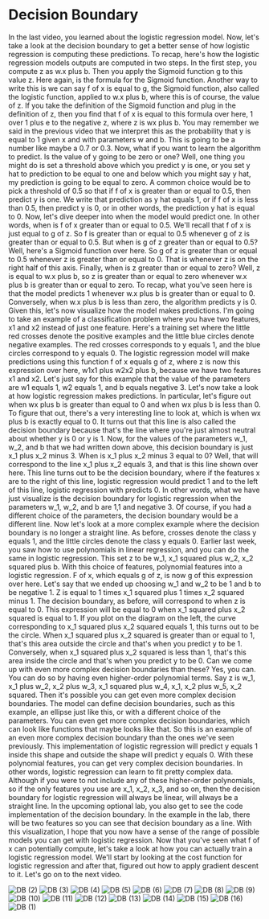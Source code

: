 # Decision Boundary 

In the last video, you learned about the logistic regression model. Now, let's take a look at the decision boundary to get a better sense of how logistic regression is computing these predictions. To recap, here's how the logistic regression models outputs are computed in two steps. In the first step, you compute z as w.x plus b. Then you apply the Sigmoid function g to this value z. Here again, is the formula for the Sigmoid function. Another way to write this is we can say f of x is equal to g, the Sigmoid function, also called the logistic function, applied to w.x plus b, where this is of course, the value of z. If you take the definition of the Sigmoid function and plug in the definition of z, then you find that f of x is equal to this formula over here, 1 over 1 plus e to the negative z, where z is wx plus b. You may remember we said in the previous video that we interpret this as the probability that y is equal to 1 given x and with parameters w and b. This is going to be a number like maybe a 0.7 or 0.3. Now, what if you want to learn the algorithm to predict. Is the value of y going to be zero or one? Well, one thing you might do is set a threshold above which you predict y is one, or you set y hat to prediction to be equal to one and below which you might say y hat, my prediction is going to be equal to zero. A common choice would be to pick a threshold of 0.5 so that if f of x is greater than or equal to 0.5, then predict y is one. We write that prediction as y hat equals 1, or if f of x is less than 0.5, then predict y is 0, or in other words, the prediction y hat is equal to 0. Now, let's dive deeper into when the model would predict one. In other words, when is f of x greater than or equal to 0.5. We'll recall that f of x is just equal to g of z. So f is greater than or equal to 0.5 whenever g of z is greater than or equal to 0.5. But when is g of z greater than or equal to 0.5? Well, here's a Sigmoid function over here. So g of z is greater than or equal to 0.5 whenever z is greater than or equal to 0. That is whenever z is on the right half of this axis. Finally, when is z greater than or equal to zero? Well, z is equal to w.x plus b, so z is greater than or equal to zero whenever w.x plus b is greater than or equal to zero. To recap, what you've seen here is that the model predicts 1 whenever w.x plus b is greater than or equal to 0. Conversely, when w.x plus b is less than zero, the algorithm predicts y is 0. Given this, let's now visualize how the model makes predictions. I'm going to take an example of a classification problem where you have two features, x1 and x2 instead of just one feature. Here's a training set where the little red crosses denote the positive examples and the little blue circles denote negative examples. The red crosses corresponds to y equals 1, and the blue circles correspond to y equals 0. The logistic regression model will make predictions using this function f of x equals g of z, where z is now this expression over here, w1x1 plus w2x2 plus b, because we have two features x1 and x2. Let's just say for this example that the value of the parameters are w1 equals 1, w2 equals 1, and b equals negative 3. Let's now take a look at how logistic regression makes predictions. In particular, let's figure out when wx plus b is greater than equal to 0 and when wx plus b is less than 0. To figure that out, there's a very interesting line to look at, which is when wx plus b is exactly equal to 0. It turns out that this line is also called the decision boundary because that's the line where you're just almost neutral about whether y is 0 or y is 1. Now, for the values of the parameters w_1, w_2, and b that we had written down above, this decision boundary is just x_1 plus x_2 minus 3. When is x_1 plus x_2 minus 3 equal to 0? Well, that will correspond to the line x_1 plus x_2 equals 3, and that is this line shown over here. This line turns out to be the decision boundary, where if the features x are to the right of this line, logistic regression would predict 1 and to the left of this line, logistic regression with predicts 0. In other words, what we have just visualize is the decision boundary for logistic regression when the parameters w_1, w_2, and b are 1,1 and negative 3. Of course, if you had a different choice of the parameters, the decision boundary would be a different line. Now let's look at a more complex example where the decision boundary is no longer a straight line. As before, crosses denote the class y equals 1, and the little circles denote the class y equals 0. Earlier last week, you saw how to use polynomials in linear regression, and you can do the same in logistic regression. This set z to be w_1, x_1 squared plus w_2, x_2 squared plus b. With this choice of features, polynomial features into a logistic regression. F of x, which equals g of z, is now g of this expression over here. Let's say that we ended up choosing w_1 and w_2 to be 1 and b to be negative 1. Z is equal to 1 times x_1 squared plus 1 times x_2 squared minus 1. The decision boundary, as before, will correspond to when z is equal to 0. This expression will be equal to 0 when x_1 squared plus x_2 squared is equal to 1. If you plot on the diagram on the left, the curve corresponding to x_1 squared plus x_2 squared equals 1, this turns out to be the circle. When x_1 squared plus x_2 squared is greater than or equal to 1, that's this area outside the circle and that's when you predict y to be 1. Conversely, when x_1 squared plus x_2 squared is less than 1, that's this area inside the circle and that's when you predict y to be 0. Can we come up with even more complex decision boundaries than these? Yes, you can. You can do so by having even higher-order polynomial terms. Say z is w_1, x_1 plus w_2, x_2 plus w_3, x_1 squared plus w_4, x_1, x_2 plus w_5, x_2 squared. Then it's possible you can get even more complex decision boundaries. The model can define decision boundaries, such as this example, an ellipse just like this, or with a different choice of the parameters. You can even get more complex decision boundaries, which can look like functions that maybe looks like that. So this is an example of an even more complex decision boundary than the ones we've seen previously. This implementation of logistic regression will predict y equals 1 inside this shape and outside the shape will predict y equals 0. With these polynomial features, you can get very complex decision boundaries. In other words, logistic regression can learn to fit pretty complex data. Although if you were to not include any of these higher-order polynomials, so if the only features you use are x_1, x_2, x_3, and so on, then the decision boundary for logistic regression will always be linear, will always be a straight line. In the upcoming optional lab, you also get to see the code implementation of the decision boundary. In the example in the lab, there will be two features so you can see that decision boundary as a line. With this visualization, I hope that you now have a sense of the range of possible models you can get with logistic regression. Now that you've seen what f of x can potentially compute, let's take a look at how you can actually train a logistic regression model. We'll start by looking at the cost function for logistic regression and after that, figured out how to apply gradient descent to it. Let's go on to the next video.


![DB (2)](./../../Assets/Supervised/CLR/DB%20(2).png)
![DB (3)](./../../Assets/Supervised/CLR/DB%20(3).png)
![DB (4)](./../../Assets/Supervised/CLR/DB%20(4).png)
![DB (5)](./../../Assets/Supervised/CLR/DB%20(5).png)
![DB (6)](./../../Assets/Supervised/CLR/DB%20(6).png)
![DB (7)](./../../Assets/Supervised/CLR/DB%20(7).png)
![DB (8)](./../../Assets/Supervised/CLR/DB%20(8).png)
![DB (9)](./../../Assets/Supervised/CLR/DB%20(9).png)
![DB (10)](./../../Assets/Supervised/CLR/DB%20(10).png)
![DB (11)](./../../Assets/Supervised/CLR/DB%20(11).png)
![DB (12)](./../../Assets/Supervised/CLR/DB%20(12).png)
![DB (13)](./../../Assets/Supervised/CLR/DB%20(13).png)
![DB (14)](./../../Assets/Supervised/CLR/DB%20(14).png)
![DB (15)](./../../Assets/Supervised/CLR/DB%20(15).png)
![DB (16)](./../../Assets/Supervised/CLR/DB%20(16).png)
![DB (1)](./../../Assets/Supervised/CLR/DB%20(1).png)
